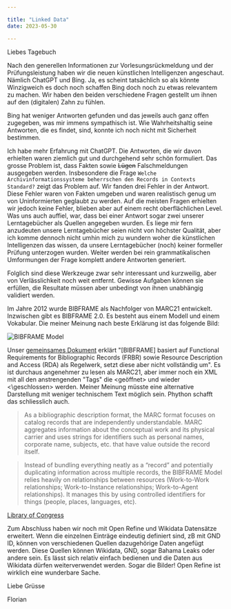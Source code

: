 ```yaml
---

title: "Linked Data"  
date: 2023-05-30   

---
```



Liebes Tagebuch

Nach den generellen Informationen zur Vorlesungsrückmeldung und der Prüfungsleistung haben wir die neuen künstlichen Intelligenzen angeschaut.
Nämlich ChatGPT und Bing.
Ja, es scheint tatsächlich so als könnte Winzigweich es doch noch schaffen Bing doch noch zu etwas relevantem zu machen.
Wir haben den beiden verschiedene Fragen gestellt um ihnen auf den (digitalen) Zahn zu fühlen.

Bing hat weniger Antworten gefunden und das jeweils auch ganz offen zugegeben, was mir immens sympathisch ist.
Wie Wahrheitshaltig seine Antworten, die es findet, sind, konnte ich noch nicht mit Sicherheit bestimmen.

Ich habe mehr Erfahrung mit ChatGPT.
Die Antworten, die wir davon erhielten waren ziemlich gut und durchgehend sehr schön formuliert.
Das grosse Problem ist, dass Fakten sowie ~~Lügen~~ Falschmeldungen ausgegeben werden.
Insbesondere die Frage ``Welche Archivinformationssysteme beherrschen den Records in Contexts Standard?`` zeigt das Problem auf.
Wir fanden drei Fehler in der Antwort.
Diese Fehler waren von Fakten umgeben und waren realistisch genug um von Uninformierten geglaubt zu werden.
Auf die meisten Fragen erhielten wir jedoch keine Fehler, blieben aber auf einem recht oberflächlichen Level.
Was uns auch auffiel, war, dass bei einer Antwort sogar zwei unserer Lerntagebücher als Quellen angegeben wurden.
Es liege mir fern anzudeuten unsere Lerntagebücher seien nicht von höchster Qualität, aber ich komme dennoch nicht umhin mich zu wundern woher die künstlichen Intelligenzen das wissen, da unsere Lerntagebücher (noch) keiner formeller Prüfung unterzogen wurden.
Weiter werden bei rein grammatikalischen Umformungen der Frage komplett andere Antworten generiert.

Folglich sind diese Werkzeuge zwar sehr interessant und kurzweilig, aber von Verlässlichkeit noch weit entfernt.
Gewisse Aufgaben können sie erfüllen, die Resultate müssen aber unbedingt von ihnen unabhängig validiert werden.

Im Jahre 2012 wurde BIBFRAME als Nachfolger von MARC21 entwickelt.
Inzwischen gibt es BIBFRAME 2.0.
Es besteht aus einem Modell und einem Vokabular.
Die meiner Meinung nach beste Erklärung ist das folgende Bild:

![BIBFRAME Model](https://www.loc.gov/bibframe/docs/images/bf2-model.jpg)

Unser [gemeinsames Dokument](https://pad.gwdg.de/_6j1KL1wS9O7PD09pYDGoA?view#BIBFRAME) erklärt "[BIBFRAME] basiert auf Functional Requirements for Bibliographic Records (FRBR) sowie Resource Description and Access (RDA) als Regelwerk, setzt diese aber nicht vollständig um".
Es ist durchaus angenehmer zu lesen als MARC21, aber immer noch ein XML mit all den anstrengenden "Tags" die <geöffnet> und wieder <\geschlossen> werden.
Meiner Meinung müsste eine alternative Darstellung mit weniger technischem Text möglich sein.
Phython schafft das schliesslich auch.

> As a bibliographic description format, the MARC format focuses on catalog records that are independently understandable. MARC aggregates information about the conceptual work and its physical carrier and uses strings for identifiers such as personal names, corporate name, subjects, etc. that have value outside the record itself.

> Instead of bundling everything neatly as a “record” and potentially duplicating information across multiple records, the BIBFRAME Model relies heavily on relationships between resources (Work-to-Work relationships; Work-to-Instance relationships; Work-to-Agent relationships). It manages this by using controlled identifiers for things (people, places, languages, etc).

[Library of Congress](https://www.loc.gov/bibframe/faqs/#q04)

Zum Abschluss haben wir noch mit Open Refine und Wikidata Datensätze erweitert.
Wenn die einzelnen Einträge eindeutig definiert sind, zB mit GND ID, können von verschiedenen Quellen dazugehörige Daten angefügt werden.
Diese Quellen können Wikidata, GND, sogar Bahama Leaks oder andere sein.
Es lässt sich relativ einfach bedienen und die Daten aus Wikidata dürfen weiterverwendet werden.
Sogar die Bilder!
Open Refine ist wirklich eine wunderbare Sache.

Liebe Grüsse

Florian
